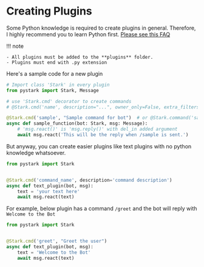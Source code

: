 # Creating Plugins

Some Python knowledge is required to create plugins in general. Therefore, I highly recommend you to learn Python first. [Please see this FAQ](/faqs#learn-python)

!!! note

    - All plugins must be added to the **plugins** folder.
    - Plugins must end with .py extension


Here's a sample code for a new plugin

```python
# Import class 'Stark' in every plugin
from pystark import Stark, Message

# use 'Stark.cmd' decorator to create commands
# @Stark.cmd('name', description="...", owner_only=False, extra_filters=None, group=0, private=False) - defaults

@Stark.cmd('sample', "Sample command for bot")  # or @Stark.command('sample', description="Sample command for bot")
async def sample_function(bot: Stark, msg: Message):
    # 'msg.react()' is 'msg.reply()' with del_in added argument
    await msg.react('This will be the reply when /sample is sent.')
```

But anyway, you can create easier plugins like text plugins with no python knowledge whatsoever.

```python
from pystark import Stark


@Stark.cmd('command_name', description='command description')
async def text_plugin(bot, msg):
    text = 'your text here'
    await msg.react(text)
```

For example, below plugin has a command ``/greet`` and the bot will reply with `Welcome to the Bot`

```python
from pystark import Stark


@Stark.cmd('greet', "Greet the user")
async def text_plugin(bot, msg):
    text = 'Welcome to the Bot'
    await msg.react(text)
```

